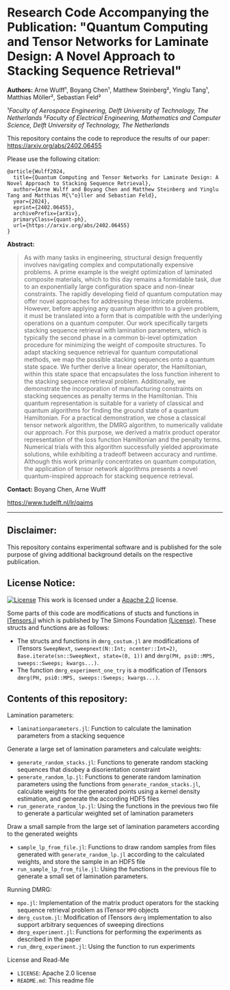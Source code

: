 # Research Code Accompanying the Publication: "Quantum Computing and Tensor Networks for Laminate Design: A Novel Approach to Stacking Sequence Retrieval"

**Authors:** Arne Wulff¹, Boyang Chen¹, Matthew Steinberg², Yinglu Tang¹, Matthias Möller², Sebastian Feld²

¹*Faculty of Aerospace Engineering, Delft University of Technology, The Netherlands*
²*Faculty of Electrical Engineering, Mathematics and Computer Science, Delft University of Technology, The Netherlands*

This repository contains the code to reproduce the results of our paper: 
https://arxiv.org/abs/2402.06455

Please use the following citation:

```
@article{Wulff2024,
  title={Quantum Computing and Tensor Networks for Laminate Design: A Novel Approach to Stacking Sequence Retrieval}, 
  author={Arne Wulff and Boyang Chen and Matthew Steinberg and Yinglu Tang and Matthias M{\"o}ller and Sebastian Feld},
  year={2024},
  eprint={2402.06455},
  archivePrefix={arXiv},
  primaryClass={quant-ph},
  url={https://arxiv.org/abs/2402.06455}
}
```

**Abstract:**
> As with many tasks in engineering, structural design frequently involves navigating complex and computationally expensive problems. A prime example is the weight optimization of laminated composite materials, which to this day remains a formidable task, due to an exponentially large configuration space and non-linear constraints. The rapidly developing field of quantum computation may offer novel approaches for addressing these intricate problems. However, before applying any quantum algorithm to a given problem, it must be translated into a form that is compatible with the underlying operations on a quantum computer.
Our work specifically targets stacking sequence retrieval with lamination parameters, which is typically the second phase in a common bi-level optimization procedure for minimizing the weight of composite structures. To adapt stacking sequence retrieval for quantum computational methods, we map the possible stacking sequences onto a quantum state space. We further derive a linear operator, the Hamiltonian, within this state space that encapsulates the loss function inherent to the stacking sequence retrieval problem. Additionally, we demonstrate the incorporation of manufacturing constraints on stacking sequences as penalty terms in the Hamiltonian. This quantum representation is suitable for a variety of classical and quantum algorithms for finding the ground state of a quantum Hamiltonian. For a practical demonstration, we chose a classical tensor network algorithm, the DMRG algorithm, to numerically validate our approach. For this purpose, we derived a matrix product operator representation of the loss function Hamiltonian and the penalty terms. Numerical trials with this algorithm successfully yielded approximate solutions, while exhibiting a tradeoff between accuracy and runtime. Although this work primarily concentrates on quantum computation, the application of tensor network algorithms presents a novel quantum-inspired approach for stacking sequence retrieval.

**Contact:** Boyang Chen, Arne Wulff

https://www.tudelft.nl/lr/qaims

---

## Disclaimer: 
This repository contains experimental software and is published for the sole purpose of giving additional background details on the respective publication. 

## License Notice:
[![License](https://img.shields.io/badge/License-Apache_2.0-blue.svg)](https://www.apache.org/licenses/LICENSE-2.0) 
This work is licensed under a [Apache 2.0](https://www.apache.org/licenses/LICENSE-2.0) license.

Some parts of this code are modifications of stucts and functions in [ITensors.jl](https://github.com/ITensor/ITensors.jl) which is published by The Simons Foundation [(License)](https://github.com/ITensor/ITensors.jl/blob/main/LICENSE). These structs and functions are as follows: 
- The structs and functions in `dmrg_costum.jl` are modifications of ITensors `SweepNext`, `sweepnext(N::Int; ncenter::Int=2)`, `Base.iterate(sn::SweepNext, state=(0, 1))` and `dmrg(PH, psi0::MPS, sweeps::Sweeps; kwargs...)`.
- The function `dmrg_experiment_one_try` is a modification of ITensors `dmrg(PH, psi0::MPS, sweeps::Sweeps; kwargs...)`.

## Contents of this repository:

Lamination parameters:

- `laminationparameters.jl`: Function to calculate the lamination parameters from a stacking sequence

Generate a large set of lamination parameters and calculate weights:

- `generate_random_stacks.jl`: Functions to generate random stacking sequences that disobey a disorientation constraint
- `generate_random_lp.jl`: Functions to generate random lamination parameters using the functions from `generate_random_stacks.jl`, calculate weights for the generated points using a kernel density estimation, and generate the according HDF5 files
- `run_generate_random_lp.jl`: Using the functions in the previous two file to generate a particular weighted set of lamination parameters

Draw a small sample from the large set of lamination parameters according to the generated weights

- `sample_lp_from_file.jl`: Functions to draw random samples from files generated with `generate_random_lp.jl` according to the calculated weights, and store the sample in an HDF5 file
- `run_sample_lp_from_file.jl`: Using the functions in the previous file to generate a small set of lamination parameters. 

Running DMRG:

- `mpo.jl`: Implementation of the matrix product operators for the stacking sequence retrieval problem as ITensor `MPO` objects
- `dmrg_custom.jl`: Modification of ITensors `dmrg` implementation to also support arbitrary sequences of sweeping directions
- `dmrg_experiment.jl`: Functions for performing the experiments as described in the paper
- `run_dmrg_experiment.jl`: Using the function to run experiments

License and Read-Me

- `LICENSE`: Apache 2.0 license
- `README.md`: This readme file


